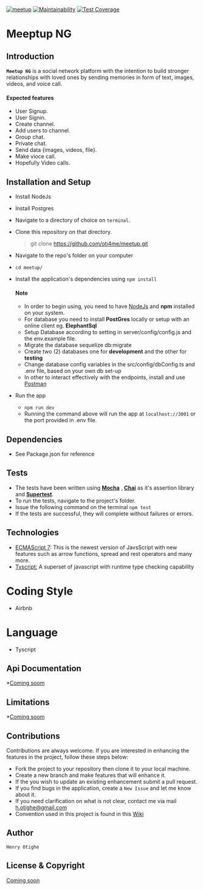 [![meetup](https://circleci.com/gh/oti4me/meetup.svg?style=svg)](https://app.circleci.com/pipelines/github/oti4me/meetup)
[![Maintainability](https://api.codeclimate.com/v1/badges/1c3d83b43f7896d14847/maintainability)](https://codeclimate.com/github/oti4me/meetup/maintainability)
[![Test Coverage](https://api.codeclimate.com/v1/badges/1c3d83b43f7896d14847/test_coverage)](https://codeclimate.com/github/oti4me/meetup/test_coverage)

# Meeptup NG

## Introduction

**`Meetup NG`** is a social network platform with the intention to build stronger relationships with loved ones by sending memories in form of text, images, videos, and voice call.

#### Expected features

- User Signup.
- User Signin.
- Create channel.
- Add users to channel.
- Group chat.
- Private chat.
- Send data {images, videos, file}.
- Make vioce call.
- Hopefully Video calls.

## Installation and Setup

- Install NodeJs
- Install Postgres
- Navigate to a directory of choice on `terminal`.
- Clone this repository on that directory.

  > git clone https://github.com/oti4me/meetup.git

- Navigate to the repo's folder on your computer
- `cd meetup/`
- Install the application's dependencies using `npm install`

  #### Note

  - In order to begin using, you need to have [NodeJs](https://nodejs.org) and **npm** installed on your system.
  - For database you need to install **PostGres** locally or setup with an online client eg. **ElephantSql**
  - Setup Database according to setting in server/config/config.js and the env.example file.
  - Migrate the database sequelize db:migrate
  - Create two (2) databases one for **development** and the other for **testing**
  - Change database config variables in the src/config/dbConfig.ts and .env file, based on your own db set-up
  - In other to interact effectively with the endpoints, install and use [Postman](https://www.getpostman.com/)

- Run the app
  - `npm run dev`
  - Running the command above will run the app at `localhost://3001` or the port provided in .env file.

## Dependencies

- See Package.json for reference

## Tests

- The tests have been written using **[Mocha](https://www.npmjs.com/package/mocha)** , **[Chai](https://www.npmjs.com/package/chai)** as it's assertion library and **[Supertest](https://www.npmjs.com/package/supertest)**.
- To run the tests, navigate to the project's folder.
- Issue the following command on the terminal `npm test`
- If the tests are successful, they will complete without failures or errors.

## Technologies

- [ECMAScript 7](http://es7-features.org/): This is the newest version of JavsScript with new features such as arrow functions, spread and rest operators and many more.
- [Tyscript:](https://www.typescriptlang.org/) A superset of javascript with runtime type checking capability

# Coding Style

- Airbnb

# Language

- Tyscript

## Api Documentation

\*[Coming soom]()

## Limitations

\*[Coming soom]()

## Contributions

Contributions are always welcome. If you are interested in enhancing the features in the project, follow these steps below:

- Fork the project to your repository then clone it to your local machine.
- Create a new branch and make features that will enhance it.
- If the you wish to update an existing enhancement submit a pull request.
- If you find bugs in the application, create a `New Issue` and let me know about it.
- If you need clarification on what is not clear, contact me via mail [h.otighe@gmail.com](mailto:h.otighe@gmail.com)
- Convention used in this project is found in this [Wiki](https://github.com/oti4me/meetup/wiki)

## Author

    Henry Otighe

## License & Copyright

[Coming soon]()

